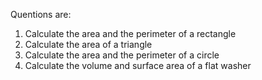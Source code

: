 Quentions are: 
1. Calculate the area and the perimeter of a rectangle 
2. Calculate the area of a triangle 
3. Calculate the area and the perimeter of a circle
4. Calculate the volume and surface area of a flat washer